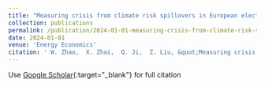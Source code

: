```yaml
---
title: "Measuring crisis from climate risk spillovers in European electricity markets"
collection: publications
permalink: /publication/2024-01-01-measuring-crisis-from-climate-risk-spillovers-in-european-electricity-markets
date: 2024-01-01
venue: 'Energy Economics'
citation: ' W. Zhao,  X. Zhai,  Q. Ji,  Z. Liu, &quot;Measuring crisis from climate risk spillovers in European electricity markets.&quot; Energy Economics, 2024.'
---
```

Use [Google Scholar](https://scholar.google.com/scholar?q=Measuring+crisis+from+climate+risk+spillovers+in+European+electricity+markets){:target="_blank"} for full citation